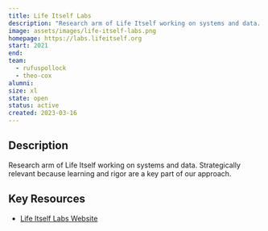 ```yaml
---
title: Life Itself Labs
description: "Research arm of Life Itself working on systems and data. Strategically relevant because learning and rigor are a key part of our approach."
image: assets/images/life-itself-labs.png
homepage: https://labs.lifeitself.org
start: 2021
end: 
team:
  - rufuspollock
  - theo-cox
alumni:
size: xl
state: open
status: active
created: 2023-03-16
---
```


## Description

Research arm of Life Itself working on systems and data. Strategically relevant because learning and rigor are a key part of our approach.

## Key Resources

- [Life Itself Labs Website](https://labs.lifeitself.org/)
